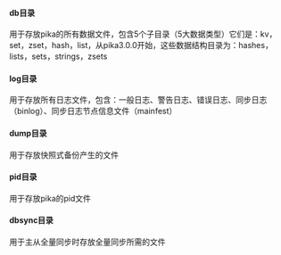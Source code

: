 #### db目录
用于存放pika的所有数据文件，包含5个子目录（5大数据类型）它们是：kv，set，zset，hash，list，从pika3.0.0开始，这些数据结构目录为：hashes，lists，sets，strings，zsets
#### log目录
用于存放所有日志文件，包含：一般日志、警告日志、错误日志、同步日志（binlog）、同步日志节点信息文件（mainfest）
#### dump目录
用于存放快照式备份产生的文件
#### pid目录
用于存放pika的pid文件
#### dbsync目录
用于主从全量同步时存放全量同步所需的文件